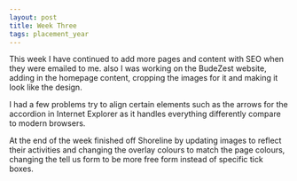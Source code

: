 ```yaml
---
layout: post
title: Week Three
tags: placement_year
---
```

This week I have continued to add more pages and content with SEO when they were emailed to me. also I was working on the BudeZest website, adding in the homepage content, cropping the images for it and making it look like the design.

I had a few problems try to align certain elements such as the arrows for the accordion in Internet Explorer as it handles everything differently compare to modern browsers.

At the end of the week finished off Shoreline by updating images to reflect their activities and changing the overlay colours to match the page colours, changing the tell us form to be more free form instead of specific tick boxes.



